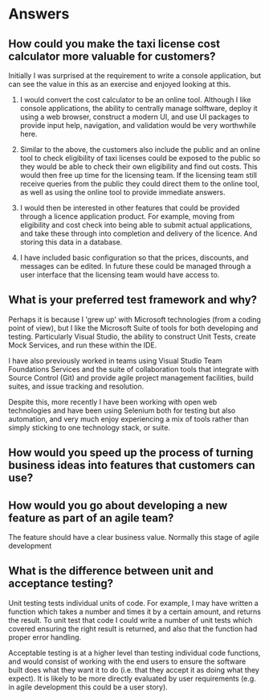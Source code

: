 Answers
=======

## How could you make the taxi license cost calculator more valuable for customers?

Initially I was surprised at the requirement to write a console application, but can see the value in this as an exercise and enjoyed looking at this.

1. I would convert the cost calculator to be an online tool. Although I like console applications, the ability to centrally manage solftware, deploy it using a web browser, construct a modern UI, and use UI packages to provide input help, navigation, and validation would be very worthwhile here.

2. Similar to the above, the customers also include the public and an online tool to check eligibility of taxi licenses could be exposed to the public so they would be able to check their own eligibility and find out costs. This would then free up time for the licensing team. If the licensing team still receive queries from the public they could direct them to the online tool, as well as using the online tool to provide immediate answers.

4. I would then be interested in other features that could be provided through a licence application product. For example, moving from eligibility and cost check into being able to submit actual applications, and take these through into completion and delivery of the licence. And storing this data in a database.

5. I have included basic configuration so that the prices, discounts, and messages can be edited. In future these could be managed through a user interface that the licensing team would have access to.

## What is your preferred test framework and why?

Perhaps it is because I 'grew up' with Microsoft technologies (from a coding point of view), but I like the Microsoft Suite of tools for both developing and testing. Particularly Visual Studio, the ability to construct Unit Tests, create Mock Services, and run these within the IDE.

I have also previously worked in teams using Visual Studio Team Foundations Services and the suite of collaboration tools that integrate with Source Control (Git) and provide agile project management facilities, build suites, and issue tracking and resolution.

Despite this, more recently I have been working with open web technologies and have been using Selenium both for testing but also automation, and very much enjoy experiencing a mix of tools rather than simply sticking to one technology stack, or suite.

## How would you speed up the process of turning business ideas into features that customers can use?




## How would you go about developing a new feature as part of an agile team?

The feature should have a clear business value. Normally this stage of agile development 




## What is the difference between unit and acceptance testing?

Unit testing tests individual units of code. For example, I may have written a function which takes a number and times it by a certain amount, and returns the result. To unit test that code I could write a number of unit tests which covered ensuring the right result is returned, and also that the function had proper error handling.

Acceptable testing is at a higher level than testing individual code functions, and would consist of working with the end users to ensure the software built does what they want it to do (i.e. that they accept it as doing what they expect). It is likely to be more directly evaluated by user requirements (e.g. in agile development this could be a user story). 
